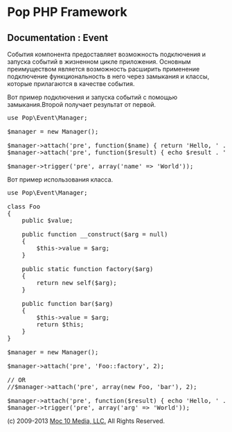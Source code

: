 Pop PHP Framework
=================

Documentation : Event
---------------------

События компонента предоставляет возможность подключения и запуска событий в жизненном цикле приложения. Основным преимуществом является возможность расширить применение подключение функциональность в него через замыкания и классы, которые прилагаются в качестве события.

Вот пример подключения и запуска событий с помощью замыкания.Второй получает результат от первой.

<pre>
use Pop\Event\Manager;

$manager = new Manager();

$manager-&gt;attach('pre', function($name) { return 'Hello, ' . $name; }, 2);
$manager-&gt;attach('pre', function($result) { echo $result . '&lt;br /&gt;' . PHP_EOL; }, 1);

$manager-&gt;trigger('pre', array('name' =&gt; 'World'));
</pre>

Вот пример использования класса.

<pre>
use Pop\Event\Manager;

class Foo
{
    public $value;

    public function __construct($arg = null)
    {
        $this-&gt;value = $arg;
    }

    public static function factory($arg)
    {
        return new self($arg);
    }

    public function bar($arg)
    {
        $this-&gt;value = $arg;
        return $this;
    }
}

$manager = new Manager();

$manager-&gt;attach('pre', 'Foo::factory', 2);

// OR
//$manager-&gt;attach('pre', array(new Foo, 'bar'), 2);

$manager-&gt;attach('pre', function($result) { echo 'Hello, ' . $result-&gt;value . '&lt;br /&gt;' . PHP_EOL; }, 1);
$manager-&gt;trigger('pre', array('arg' =&gt; 'World'));
</pre>

(c) 2009-2013 [Moc 10 Media, LLC.](http://www.moc10media.com) All Rights Reserved.
